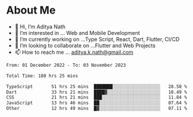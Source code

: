 # About Me

- 👋 Hi, I’m Aditya Nath
- 👀 I’m interested in ... Web and Mobile Development
- 🌱 I’m currently working on ...Type Script, React, Dart, Flutter, CI/CD
- 💞️ I’m looking to collaborate on ...Flutter and Web Projects
- 📫 How to reach me ... aditya.k.nath@gmail.com

<!--START_SECTION:waka-->

```txt
From: 01 December 2022 - To: 03 November 2023

Total Time: 180 hrs 25 mins

TypeScript       51 hrs 25 mins  ███████░░░░░░░░░░░░░░░░░░   28.50 %
Dart             33 hrs 21 mins  ████▓░░░░░░░░░░░░░░░░░░░░   18.49 %
CSS              21 hrs 21 mins  ███░░░░░░░░░░░░░░░░░░░░░░   11.84 %
JavaScript       13 hrs 46 mins  ██░░░░░░░░░░░░░░░░░░░░░░░   07.64 %
Other            12 hrs 49 mins  █▓░░░░░░░░░░░░░░░░░░░░░░░   07.11 %
```

<!--END_SECTION:waka-->

<!---
kronosking007/kronosking007 is a ✨ special ✨ repository because its `README.md` (this file) appears on your GitHub profile.
You can click the Preview link to take a look at your changes.
--->
